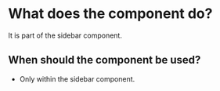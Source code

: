 
# What does the component do?
It is part of the sidebar component.

## When should the component be used?
* Only within the sidebar component.